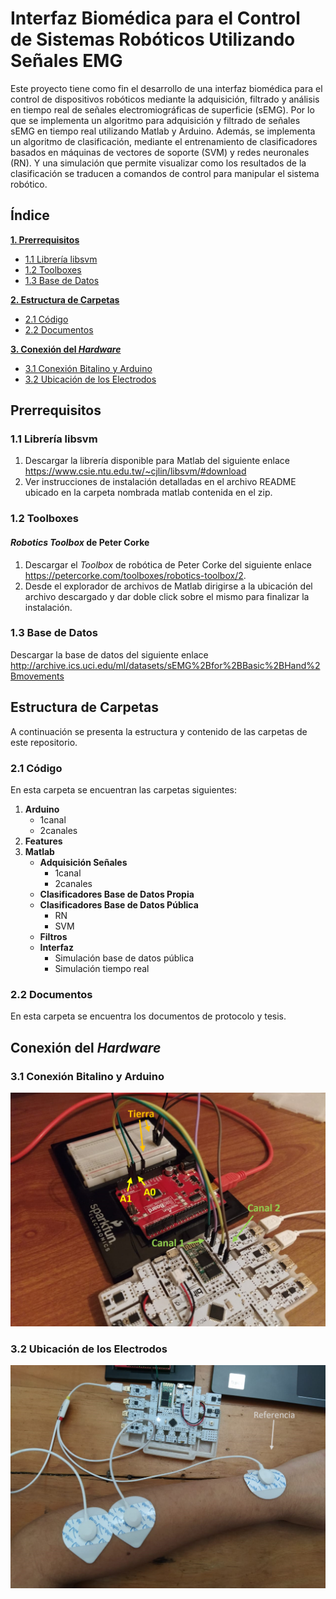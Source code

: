 # Interfaz Biomédica para el Control de Sistemas Robóticos Utilizando Señales EMG

Este proyecto tiene como fin el desarrollo de una interfaz biomédica para el control de dispositivos robóticos mediante la adquisición, filtrado y análisis en tiempo real de señales electromiográficas de superficie (sEMG). Por lo que se implementa un algoritmo para adquisición y filtrado de señales sEMG en tiempo real utilizando Matlab y Arduino. Además, se implementa un algoritmo de clasificación, mediante el entrenamiento de clasificadores basados en máquinas de vectores de soporte (SVM) y redes neuronales (RN). Y una simulación que permite visualizar como los resultados de la clasificación se traducen a comandos de control para manipular el sistema robótico.

## Índice

**[1. Prerrequisitos](#prerrequisitos)**
  * [1.1 Librería libsvm](#libsvm)
  * [1.2 Toolboxes](#toolboxes)
  * [1.3 Base de Datos](#database)

**[2. Estructura de Carpetas](#carpetas)**
  * [2.1 Código](#codigo)
  * [2.2 Documentos](#documentos)

**[3. Conexión del *Hardware*](#hardware)**
  * [3.1 Conexión Bitalino y Arduino](#bitalino)
  * [3.2 Ubicación de los Electrodos](#electrodos)

## Prerrequisitos <a name="prerrequisitos"></a>

### 1.1 Librería libsvm <a name="libsvm"></a>
1. Descargar la librería disponible para Matlab del siguiente enlace https://www.csie.ntu.edu.tw/~cjlin/libsvm/#download
2. Ver instrucciones de instalación detalladas en el archivo README ubicado en la carpeta nombrada matlab contenida en el zip.

### 1.2 Toolboxes <a name="toolboxes"></a>
#### *Robotics Toolbox* de Peter Corke
1. Descargar el *Toolbox* de robótica de Peter Corke del siguiente enlace https://petercorke.com/toolboxes/robotics-toolbox/2.
2. Desde el explorador de archivos de Matlab dirigirse a la ubicación del archivo descargado y dar doble click sobre el mismo para finalizar la instalación.

### 1.3 Base de Datos <a name="database"></a>
Descargar la base de datos del siguiente enlace http://archive.ics.uci.edu/ml/datasets/sEMG%2Bfor%2BBasic%2BHand%2Bmovements

## Estructura de Carpetas <a name="carpetas"></a>
A continuación se presenta la estructura y contenido de las carpetas de este repositorio.

### 2.1 Código <a name="codigo"></a>
En esta carpeta se encuentran las carpetas siguientes:

1. **Arduino**
    * 1canal
    * 2canales
2. **Features**
3. **Matlab**
    * **Adquisición Señales**
         + 1canal
         + 2canales
    * **Clasificadores Base de Datos Propia**
    * **Clasificadores Base de Datos Pública**
         + RN
         + SVM
    * **Filtros**
    * **Interfaz**
         + Simulación base de datos pública
         + Simulación tiempo real


### 2.2 Documentos <a name="documentos"></a>
En esta carpeta se encuentra los documentos de protocolo y tesis.

## Conexión del *Hardware* <a name="hardware"></a>

### 3.1 Conexión Bitalino y Arduino <a name="bitalino"></a>
![arduino](https://github.com/larivera-UVG/Interfaces-Biomedicas/blob/master/EMG/Imagenes/arduino.PNG)

### 3.2 Ubicación de los Electrodos <a name="electrodos"></a>
![electrodos](https://github.com/larivera-UVG/Interfaces-Biomedicas/blob/master/EMG/Imagenes/electrodos.PNG)
